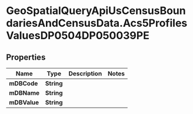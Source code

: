 # GeoSpatialQueryApiUsCensusBoundariesAndCensusData.Acs5ProfilesValuesDP0504DP050039PE

## Properties

Name | Type | Description | Notes
------------ | ------------- | ------------- | -------------
**mDBCode** | **String** |  | 
**mDBName** | **String** |  | 
**mDBValue** | **String** |  | 


